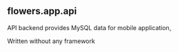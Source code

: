 ## flowers.app.api

API backend provides MySQL data for mobile application, 

Written without any framework
